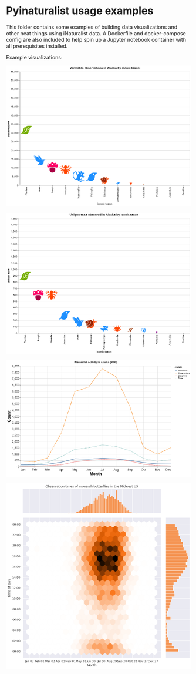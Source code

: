 # Pyinaturalist usage examples

This folder contains some examples of building data visualizations and other neat things using
iNaturalist data. A Dockerfile and docker-compose config are also included to help spin up a
Jupyter notebook container with all prerequisites installed.

Example visualizations:

![](images/total_observations_by_iconic_taxon.png)

![](images/total_taxa_by_iconic_taxon.png)

![](images/combined_activity_stats.png)

![](images/observations_by_date_and_time.png)
